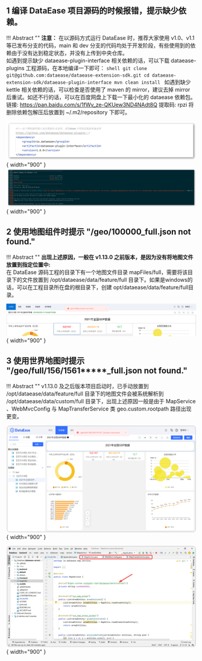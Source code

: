 ## 1 编译 DataEase 项目源码的时候报错，提示缺少依赖。

!!! Abstract ""
    **注意：** 在以源码方式运行 DataEase 时，推荐大家使用 v1.0、v1.1 等已发布分支的代码，main 和 dev 分支的代码均处于开发阶段，有些使用到的依赖由于没有达到稳定状态，并没有上传到中央仓库。  
    如遇到提示缺少 dataease-plugin-interface 相关依赖的话，可以下载 dataease-plugins 工程源码，在本地编译一下即可：
    ```shell
    git clone git@github.com:dataease/dataease-extension-sdk.git
    cd dataease-extension-sdk/dataease-plugin-interface
    mvn clean install
    ```
    如遇到缺少 kettle 相关依赖的话，可以检查是否使用了 maven 的 mirror，建议去掉 mirror 后重试。如还不行的话，可以在百度网盘上下载一下最小化的 dataease 依赖包。链接: https://pan.baidu.com/s/1fWv_ze-QKUew3ND4NAdt8Q 提取码: rpzi
    将删除依赖包解压后放置到 ~/.m2/repository 下即可。

![plugins-dependency](../img/faq/plugins-dependency.png){ width="900" }  
![plugins-dependency-2](../img/faq/plugins-dependency-2.png){ width="900" }

## 2 使用地图组件时提示 "/geo/100000_full.json not found."

!!! Abstract ""
    **出现上述原因，一般在 v1.13.0 之前版本，是因为没有将地图文件放置到指定位置中:**    
    在 DataEase 源码工程的目录下有一个地图文件目录 mapFiles/full，需要将该目录下的文件放置到 /opt/dataease/data/feature/full 目录下。如果是windows的话，可以在工程目录所在盘的根目录下，创建 opt/dataease/data/feature/full目录。

![no-map](../img/faq/no-map.png){ width="900" }

## 3 使用世界地图时提示 "/geo/full/156/1561*****_full.json not found."

!!! Abstract ""
    v1.13.0 及之后版本项目启动时，已手动放置到 /opt/dataease/data/feature/full 目录下的地图文件会被系统解析到 /opt/dataease/data/custom/full 目录下，出现上述原因一般是由于 MapService 、WebMvcConfig 与 MapTransferService 类 geo.custom.rootpath 路径出现更变。

![no-map2](../img/faq/no-map2.png){ width="900" }

![no-map2](../img/faq/no-map3.png){ width="900" }